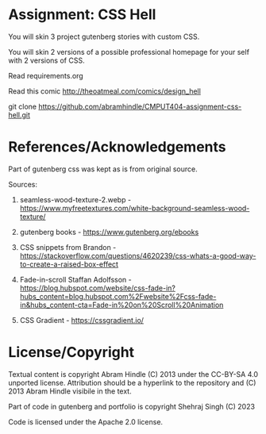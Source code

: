 # Assignment: CSS Hell

You will skin 3 project gutenberg stories with custom CSS.

You will skin 2 versions of a possible professional homepage for your
self with 2 versions of CSS.

Read requirements.org

Read this comic http://theoatmeal.com/comics/design_hell

git clone https://github.com/abramhindle/CMPUT404-assignment-css-hell.git

# References/Acknowledgements

Part of gutenberg css was kept as is from original source.

Sources:

1. seamless-wood-texture-2.webp - https://www.myfreetextures.com/white-background-seamless-wood-texture/

2. gutenberg books - https://www.gutenberg.org/ebooks

3. CSS snippets from
   Brandon - https://stackoverflow.com/questions/4620239/css-whats-a-good-way-to-create-a-raised-box-effect

4. Fade-in-scroll
   Staffan Adolfsson - https://blog.hubspot.com/website/css-fade-in?hubs_content=blog.hubspot.com%2Fwebsite%2Fcss-fade-in&hubs_content-cta=Fade-in%20on%20Scroll%20Animation

5. CSS Gradient - https://cssgradient.io/

# License/Copyright

Textual content is copyright Abram Hindle (C) 2013 under the CC-BY-SA
4.0 unported license. Attribution should be a hyperlink to the
repository and (C) 2013 Abram Hindle visibile in the text.

Part of code in gutenberg and portfolio is copyright Shehraj Singh (C) 2023

Code is licensed under the Apache 2.0 license.
